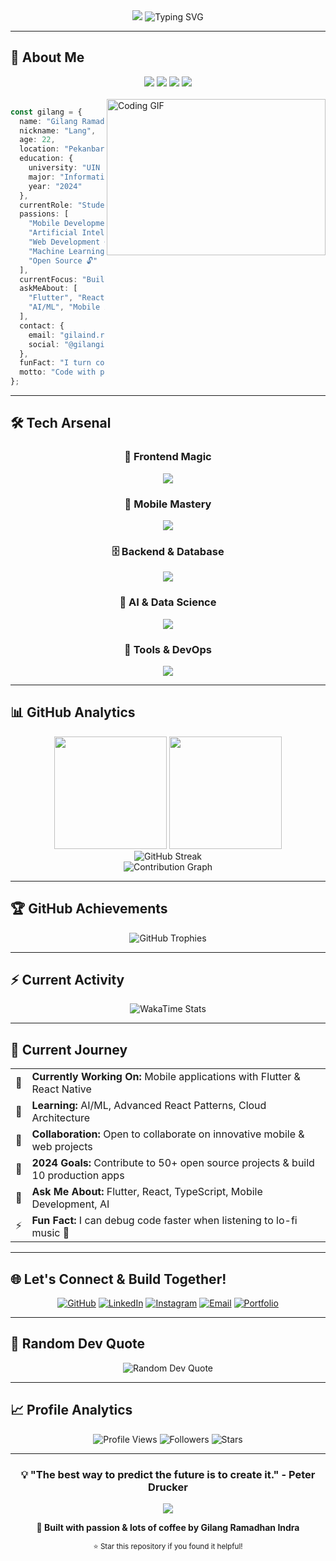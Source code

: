 <div align="center">
  
  <!-- Dynamic Header with Gradient Animation -->
  <img src="https://capsule-render.vercel.app/api?type=waving&color=gradient&customColorList=6,11,20,24,33&height=220&section=header&text=Hi%20There!%20I'm%20Gilang%20👋&fontSize=55&fontColor=ffffff&animation=fadeIn&fontAlignY=35&desc=Some%20call%20me%20Lang!%20Welcome%20to%20my%20digital%20space&descAlignY=55&descSize=20" />
  
  <!-- Enhanced Typing Animation -->
  <img src="https://readme-typing-svg.demolab.com?font=Fira+Code&weight=600&size=24&duration=3000&pause=1000&color=36BCF7&center=true&vCenter=true&width=800&lines=%F0%9F%8E%93+Informatics+Engineering+Student;%F0%9F%93%B1+Mobile+Development+Enthusiast;%F0%9F%A4%96+AI+%26+Machine+Learning+Explorer;%F0%9F%8C%90+Full+Stack+Developer;%E2%98%95+Coffee+%2B+Code+%3D+Magic;%F0%9F%9A%80+Always+Learning+New+Things!" alt="Typing SVG" />
  
</div>

---

## 🚀 About Me

<div align="center">
  
  <!-- Profile Stats Cards -->
  <img src="https://img.shields.io/badge/Age-22-blueviolet?style=flat-square&logo=calendar&logoColor=white" />
  <img src="https://img.shields.io/badge/Location-Pekanbaru,%20Riau-green?style=flat-square&logo=googlemaps&logoColor=white" />
  <img src="https://img.shields.io/badge/University-UIN%20Suska%20Riau-blue?style=flat-square&logo=graduation-cap&logoColor=white" />
  <img src="https://img.shields.io/badge/Major-Informatics%20Engineering-orange?style=flat-square&logo=computer&logoColor=white" />
  
</div>

<br>

<img align="right" alt="Coding GIF" height="250" width="350" src="https://user-images.githubusercontent.com/74038190/229223263-cf2e4b07-2615-4f87-9c38-e37600f8381a.gif" />

```typescript
const gilang = {
  name: "Gilang Ramadhan Indra",
  nickname: "Lang",
  age: 22,
  location: "Pekanbaru, Riau, Indonesia 🇮🇩",
  education: {
    university: "UIN Suska Riau",
    major: "Informatics Engineering",
    year: "2024"
  },
  currentRole: "Student & Developer",
  passions: [
    "Mobile Development 📱",
    "Artificial Intelligence 🤖", 
    "Web Development 🌐",
    "Machine Learning 🧠",
    "Open Source 🔓"
  ],
  currentFocus: "Building innovative solutions with Flutter & React",
  askMeAbout: [
    "Flutter", "React", "TypeScript", "Node.js", 
    "AI/ML", "Mobile Apps", "Tech Trends"
  ],
  contact: {
    email: "gilaind.ramadhan@gmail.com",
    social: "@gilanginr_"
  },
  funFact: "I turn coffee into code and dreams into apps! ☕→💻✨",
  motto: "Code with passion, learn with purpose, build with impact! 🚀"
};
```

---

## 🛠️ Tech Arsenal

<div align="center">

### 🎨 Frontend Magic
<p>
  <img src="https://skillicons.dev/icons?i=html,css,js,ts,react,nextjs,tailwind,vite,figma&theme=dark" />
</p>

### 📱 Mobile Mastery
<p>
  <img src="https://skillicons.dev/icons?i=flutter,dart,kotlin,java,androidstudio,firebase&theme=dark" />
</p>

### 🗄️ Backend & Database
<p>
  <img src="https://skillicons.dev/icons?i=nodejs,express,php,mysql,postgresql,prisma,mongodb,supabase,bun&theme=dark" />
</p>

### 🤖 AI & Data Science
<p>
  <img src="https://skillicons.dev/icons?i=python,tensorflow,pytorch,opencv&theme=dark" />
</p>

### 🧰 Tools & DevOps
<p>
  <img src="https://skillicons.dev/icons?i=git,github,vscode,postman,docker,linux,vercel,arduino&theme=dark" />
</p>

</div>

---

## 📊 GitHub Analytics

<div align="center">
  
  <!-- Main Stats -->
  <img height="180em" src="https://github-readme-stats.vercel.app/api?username=gindra-o7&show_icons=true&theme=tokyonight&include_all_commits=true&count_private=true&hide_border=true&bg_color=0D1117&title_color=58A6FF&text_color=C9D1D9&icon_color=58A6FF&custom_title=Gilang's%20GitHub%20Stats"/>
  <img height="180em" src="https://github-readme-stats.vercel.app/api/top-langs/?username=gindra-o7&layout=compact&langs_count=10&theme=tokyonight&hide_border=true&bg_color=0D1117&title_color=58A6FF&text_color=C9D1D9&custom_title=Most%20Used%20Languages"/>

</div>

<div align="center">
  
  <!-- Streak Stats -->
  <img src="https://streak-stats.demolab.com?user=gindra-o7&theme=tokyonight&hide_border=true&background=0D1117&stroke=58A6FF&ring=58A6FF&fire=FF6B6B&currStreakLabel=C9D1D9&sideNums=C9D1D9&currStreakNum=58A6FF&dates=8B949E&sideLabels=C9D1D9" alt="GitHub Streak" />
  
</div>

<div align="center">
  
  <!-- Activity Graph -->
  <img src="https://github-readme-activity-graph.vercel.app/graph?username=gindra-o7&theme=tokyo-night&hide_border=true&bg_color=0D1117&color=58A6FF&line=58A6FF&point=FF6B6B&area=true&area_color=58A6FF" alt="Contribution Graph" />
  
</div>

---

## 🏆 GitHub Achievements

<div align="center">
  <img src="https://github-profile-trophy.vercel.app/?username=gindra-o7&theme=tokyonight&no-frame=true&row=2&column=4&margin-h=15&margin-w=5&no-bg=true" alt="GitHub Trophies" />
</div>

---

## ⚡ Current Activity

<div align="center">
  
  <!-- WakaTime Stats -->
  <img src="https://github-readme-stats.vercel.app/api/wakatime?username=Gindra_o7&theme=tokyonight&hide_border=true&bg_color=0D1117&title_color=58A6FF&text_color=C9D1D9&layout=compact&custom_title=This%20Week%20I%20Spent%20My%20Time%20On&langs_count=8" alt="WakaTime Stats" />
  
</div>

---

## 🎯 Current Journey

<div align="center">
  
  <table>
    <tr>
      <td>🔭</td>
      <td><strong>Currently Working On:</strong> Mobile applications with Flutter & React Native</td>
    </tr>
    <tr>
      <td>🌱</td>
      <td><strong>Learning:</strong> AI/ML, Advanced React Patterns, Cloud Architecture</td>
    </tr>
    <tr>
      <td>👯</td>
      <td><strong>Collaboration:</strong> Open to collaborate on innovative mobile & web projects</td>
    </tr>
    <tr>
      <td>🎯</td>
      <td><strong>2024 Goals:</strong> Contribute to 50+ open source projects & build 10 production apps</td>
    </tr>
    <tr>
      <td>💬</td>
      <td><strong>Ask Me About:</strong> Flutter, React, TypeScript, Mobile Development, AI</td>
    </tr>
    <tr>
      <td>⚡</td>
      <td><strong>Fun Fact:</strong> I can debug code faster when listening to lo-fi music 🎵</td>
    </tr>
  </table>
  
</div>

---

## 🌐 Let's Connect & Build Together!

<div align="center">
  
  [![GitHub](https://img.shields.io/badge/GitHub-000000?style=for-the-badge&logo=github&logoColor=white&labelColor=000000)](https://github.com/gindra-o7)
  [![LinkedIn](https://img.shields.io/badge/LinkedIn-0077B5?style=for-the-badge&logo=linkedin&logoColor=white&labelColor=0077B5)](https://linkedin.com/in/gilang-ramadhan-indra)
  [![Instagram](https://img.shields.io/badge/Instagram-E4405F?style=for-the-badge&logo=instagram&logoColor=white&labelColor=E4405F)](https://instagram.com/gilanginr_)
  [![Email](https://img.shields.io/badge/Email-D14836?style=for-the-badge&logo=gmail&logoColor=white&labelColor=D14836)](mailto:gilaind.ramadhan@gmail.com)
  [![Portfolio](https://img.shields.io/badge/Portfolio-000000?style=for-the-badge&logo=vercel&logoColor=white&labelColor=000000)](https://your-portfolio.com)
  
</div>

---
<!--
## 🚀 Featured Projects

<div align="center">
  
  <a href="https://github.com/gindra-o7/project1">
    <img src="https://github-readme-stats.vercel.app/api/pin/?username=gindra-o7&repo=project1&theme=tokyonight&hide_border=true&bg_color=0D1117&title_color=58A6FF&text_color=C9D1D9&icon_color=58A6FF" />
  </a>
  <a href="https://github.com/gindra-o7/project2">
    <img src="https://github-readme-stats.vercel.app/api/pin/?username=gindra-o7&repo=project2&theme=tokyonight&hide_border=true&bg_color=0D1117&title_color=58A6FF&text_color=C9D1D9&icon_color=58A6FF" />
  </a>
  
</div>

---

## 📝 Latest Blog Posts

<div align="center">
  
  [![Blog](https://img.shields.io/badge/Blog-Coming%20Soon-brightgreen?style=for-the-badge&logo=hashnode&logoColor=white)](https://your-blog.com)
  
</div>

---
-->

## 💭 Random Dev Quote

<div align="center">
  
  <img src="https://quotes-github-readme.vercel.app/api?type=horizontal&theme=tokyonight&animation=grow_out_in&quoteCategory=programming" alt="Random Dev Quote" />
  
</div>

---
<!--
## 🎵 Spotify Now Playing

<div align="center">
  
  [![Spotify](https://novatorem-kyzbk7wxl-barelyreaper.vercel.app/api/spotify-playing)](https://open.spotify.com/user/your-spotify-username)
  
</div>

---
-->
## 📈 Profile Analytics

<div align="center">
  
  <img src="https://komarev.com/ghpvc/?username=gindra-o7&style=for-the-badge&color=blueviolet&label=Profile+Views" alt="Profile Views" />
  <img src="https://img.shields.io/github/followers/gindra-o7?label=Followers&style=for-the-badge&color=blue&labelColor=black" alt="Followers" />
  <img src="https://img.shields.io/github/stars/gindra-o7?label=Stars&style=for-the-badge&color=yellow&labelColor=black" alt="Stars" />
  
</div>

---

<div align="center">
  
  ### 💡 "The best way to predict the future is to create it." - Peter Drucker
  
  <img src="https://capsule-render.vercel.app/api?type=waving&color=gradient&customColorList=6,11,20,24,33&height=120&section=footer&animation=fadeIn" />
  
  **🚀 Built with passion & lots of coffee by Gilang Ramadhan Indra**
  
  <sub>⭐ Star this repository if you found it helpful!</sub>
  
</div>
